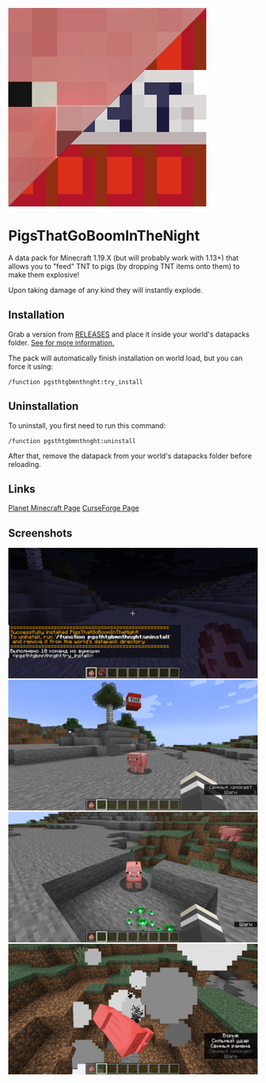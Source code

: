![logo](PigsThatGoBoomInTheNight/pack.png)

# PigsThatGoBoomInTheNight

A data pack for Minecraft 1.19.X (but will probably work with 1.13+) that allows you to "feed" TNT to pigs (by dropping TNT items onto them) to make them explosive!

Upon taking damage of any kind they will instantly explode.

## Installation

Grab a version from [RELEASES](https://github.com/ona-li-toki-e-jan-Epiphany-tawa-mi/PigsThatGoBoomInTheNight/releases "PigsThatGoBoomInTheNight Releases Page") and place it inside your world's datapacks folder. [See for more information.](https://minecraft.fandom.com/wiki/Tutorials/Installing_a_data_pack "A Minecraft Wiki tutorial on installing data packs")

The pack will automatically finish installation on world load, but you can force it using:

```text
/function pgsthtgbmnthnght:try_install
```

## Uninstallation

To uninstall, you first need to run this command:

```text
/function pgsthtgbmnthnght:uninstall
```

After that, remove the datapack from your world's datapacks folder before reloading.

## Links

[Planet Minecraft Page](https://www.planetminecraft.com/data-pack/pigsthatgoboominthenight "PigsThatGoBoomInTheNight on Planet Minecraft")
[CurseForge Page](https://www.curseforge.com/minecraft/texture-packs/pigsthatgoboominthenight "PigsThatGoBoomInTheNight on CurseForge")

## Screenshots

![screenshot](screenshots/installed.png)
![screenshot](screenshots/lovi_aptechku.png)
![screenshot](screenshots/lit_fuse.png)
![screenshot](screenshots/explosion.png)